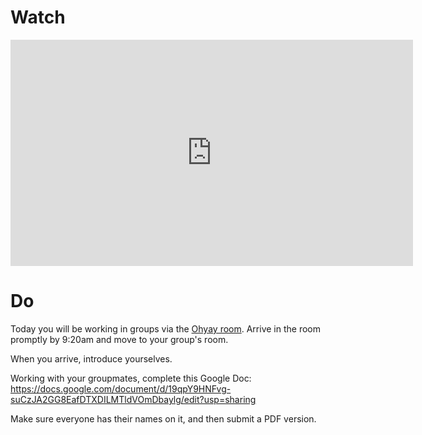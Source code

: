 

# Watch

<iframe width="644" height="362" src="https://www.youtube.com/embed/_6Y-0jesQvg" frameborder="0" allow="accelerometer; autoplay; clipboard-write; encrypted-media; gyroscope; picture-in-picture" allowfullscreen></iframe>

# Do

Today you will be working in groups via the [Ohyay room](https://ohyay.co/viewer.html?wsid=ws_IXKblaaG).
Arrive in the room promptly by 9:20am and move to your group's room.

When you arrive, introduce yourselves.

Working with your groupmates, complete this Google Doc: 
<https://docs.google.com/document/d/19qpY9HNFvg-suCzJA2GG8EafDTXDILMTldVOmDbaylg/edit?usp=sharing>

Make sure everyone has their names on it, and then submit a PDF version.